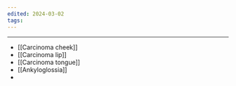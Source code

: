 ```yaml
---
edited: 2024-03-02
tags:
---
```



---
- [[Carcinoma cheek]]
- [[Carcinoma lip]]
- [[Carcinoma tongue]]
- [[Ankyloglossia]] 
- 